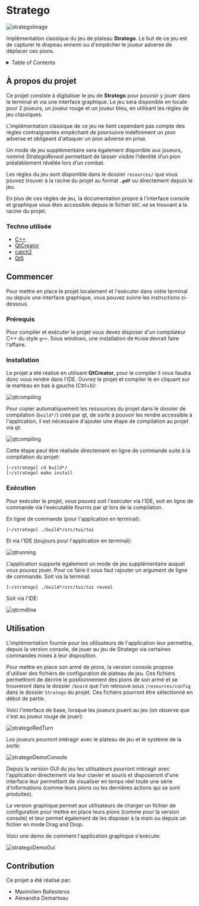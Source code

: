 # Stratego

![strategoImage](/resources/images/stratego-header.png)

Implémentation classique du jeu de plateau **Stratego**. Le but de ce jeu
est de capturer le drapeau ennemi ou d'empêcher le joueur adverse de déplacer
ces pions.

<details>
    <summary>Table of Contents</summary>
    <ol>
        <li>
            <a href="#à-propos-du-projet">À propos du projet</a>
            <ul>
                <li><a href="#techno-utilisée">Techno utilisée</a></li>
            </ul>
        </li>
        <li>
            <a href="#commencer">Commencer</a>
            <ul>
                <li><a href="#prérequis">Prérequis</a></li>
                <li><a href="#installation">Installation</a></li>
                <li><a href="#exécution">Exécution</a></li>
            </ul>
        </li>
        <li><a href="#utilisation">Utilisation</a></li>
        <li><a href="#contribution">Contribution</a></li>
    </ol>
</details>

## À propos du projet

Ce projet consiste à digitaliser le jeu de **Stratego** pour pouvoir y jouer dans le terminal et via
une interface graphique. Le jeu sera disponible en locale pour 2 joueurs, un joueur rouge et un joueur
bleu, en utilisant les règles de jeu classiques.

L'implémentation classique de ce jeu ne tient cependant pas compte des règles contraignantes empêchant de
poursuivre indéfiniment un pion adverse et obligeant d'attaquer un pion adverse en prise.

Un mode de jeu supplémentaire sera également disponible aux joueurs, nommé *StrategoReveal* permettant de 
laisser visible l’identité d’un pion préalablement révélée lors d’un combat.

Les règles du jeu sont disponible dans le dossier `resources/` que vous pouvez trouver à la 
racine du projet au format **`.pdf`** ou directement depuis le jeu.

En plus de ces règles de jeu, la documentation propre à l'interface console et graphique vous êtes
accessible depuis le fichier `DOC.md` se trouvant à la racine du projet.

### Techno utilisée

* [C++](https://www.cplusplus.com/)
* [QtCreator](https://www.qt.io/product/development-tools)
* [catch2](https://github.com/catchorg/Catch2/tree/v2.x)
* [Qt5](https://doc.qt.io/qt-5/)

## Commencer

Pour mettre en place le projet localement et l'exécuter dans votre terminal ou depuis 
une interface graphique, vous pouvez suivre les instructions ci-dessous.

### Prérequis

Pour compiler et exécuter le projet vous devez disposer d'un compilateur C++ du style `g++`. Sous windows, une installation
de `MinGW` devrait faire l'affaire.

### Installation

Le projet a été réalisé en utilisant **QtCreator**, pour le compiler il vous faudra donc vous rendre
dans l'IDE. Ouvrez le projet et compiler le en cliquant sur le marteau en bas à gauche (Ctrl+b):

![qtcompiling](/resources/gif/qt_compiling.gif)

Pour copier automatiquement les ressources du projet dans le dossier de compilation (`build*/`) créé par qt, de sorte à pouvoir
les rendre accessible à l'application, il est nécessaire d'ajouter une étape de compilation au projet via qt:

![qtcompiling](/resources/gif/qt_buildStep.gif)

Cette étape peut être réalisée directement en ligne de commande suite à la compilation du projet:

```
[~/stratego] cd build*/
[~/stratego] make install
```

### Exécution

Pour exécuter le projet, vous pouvez soit l'exécuter via l'IDE, soit en ligne de commande via
l'exécutable fournis par qt lors de la compilation.

En ligne de commande (pour l'application en terminal):

```
[~/stratego] ./build*/src/tui/tui
```

Et via l'IDE (toujours pour l'application en terminal):

![qtrunning](/resources/gif/qt_running.gif)

L'application supporte également un mode de jeu supplémentaire auquel vous pouvez jouer. Pour ce faire il
vous faut rajouter un argument de ligne de commande. Soit via la terminal:

```
[~/stratego] ./build*/src/tui/tui reveal
```

Soit via l'IDE:

![qtcmdline](/resources/images/qt_cmdline.png)

## Utilisation

L'implémentation fournie pour les utilisateurs de l'application leur permettra, depuis la version
console, de jouer au jeu de Stratego via certaines commandes mises à leur disposition.

Pour mettre en place son armé de pions, la version console propose d'utiliser des fichiers de configuration de plateau
de jeu. Ces fichiers permettront de décrire le positionnement des pions de son armé et se trouveront dans
le dossier `/board` que l'on retrouve sous `/resources/config` dans le dossier `Stratego` du projet. Ces fichiers pourront être
sélectionné en début de partie.

Voici l'interface de base, lorsque les joueurs jouent au jeu (on observe que c'est au joueur rouge de jouer):

![strategoRedTurn](/resources/images/strategoRedTurn.png)

Les joueurs pourront intéragir avec le plateau de jeu et le système de la sorte:

![strategoDemoConsole](/resources/gif/strategoDemoConsole.gif)

Depuis la version GUI du jeu les utilisateurs pourront intéragir avec l'application directement via leur
clavier et souris et disposeront d'une interface leur permettant de visualiser en temps réel toute une
série d'informations (comme leurs pions ou les dernières actions qui se sont produites).

La version graphique permet aux utilisateurs de charger un fichier de configuration pour mettre en place leurs pions (comme pour la version
console) et leur permet également de les disposer à la main ou depuis un fichier en mode Drag and Drop.

Voici une demo de comment l'application graphique s'exécute:

![strategoDemoGui](/resources/gif/strategoDemoGui.gif)

## Contribution

Ce projet a été réalisé par:

* Maximilien Ballesteros
* Alexandra Demarteau
